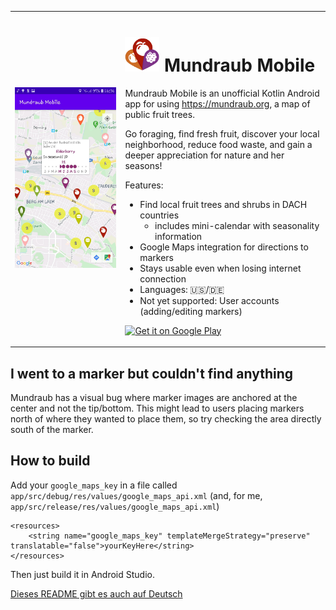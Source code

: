 
<table>
<tr>
<td width="35%">
<img src="demo_2020-06-21.jpg" alt="Demo of the app">
</td>
<td rowspan="2"  valign="top">

# <img src="app/src/main/res/mipmap-xxxhdpi/ic_launcher.png" alt="Logo of the app" width="55px"> Mundraub Mobile

Mundraub Mobile is an unofficial Kotlin Android app for using https://mundraub.org, a map of public fruit trees.

Go foraging, find fresh fruit, discover your local neighborhood, reduce food waste, and gain a deeper appreciation for nature and her seasons!

Features:
- Find local fruit trees and shrubs in DACH countries
    - includes mini-calendar with seasonality information
- Google Maps integration for directions to markers
- Stays usable even when losing internet connection
- Languages: 🇺🇸/🇩🇪
- Not yet supported: User accounts (adding/editing markers)

<a href='https://play.google.com/store/apps/details?id=xjcl.mundraub&pcampaignid=pcampaignidMKT-Other-global-all-co-prtnr-py-PartBadge-Mar2515-1'><img alt='Get it on Google Play' src='https://play.google.com/intl/en_us/badges/static/images/badges/en_badge_web_generic.png' width="200px"/></a>

</td>
</tr>
</table>

## I went to a marker but couldn't find anything

Mundraub has a visual bug where marker images are anchored at the center and not the tip/bottom. This might lead to users placing markers north of where they wanted to place them, so try checking the area directly south of the marker.

## How to build

Add your `google_maps_key` in a file called `app/src/debug/res/values/google_maps_api.xml` (and, for me, `app/src/release/res/values/google_maps_api.xml`)

    <resources>
        <string name="google_maps_key" templateMergeStrategy="preserve" translatable="false">yourKeyHere</string>
    </resources>

Then just build it in Android Studio.

[Dieses README gibt es auch auf Deutsch](README-de.md)
